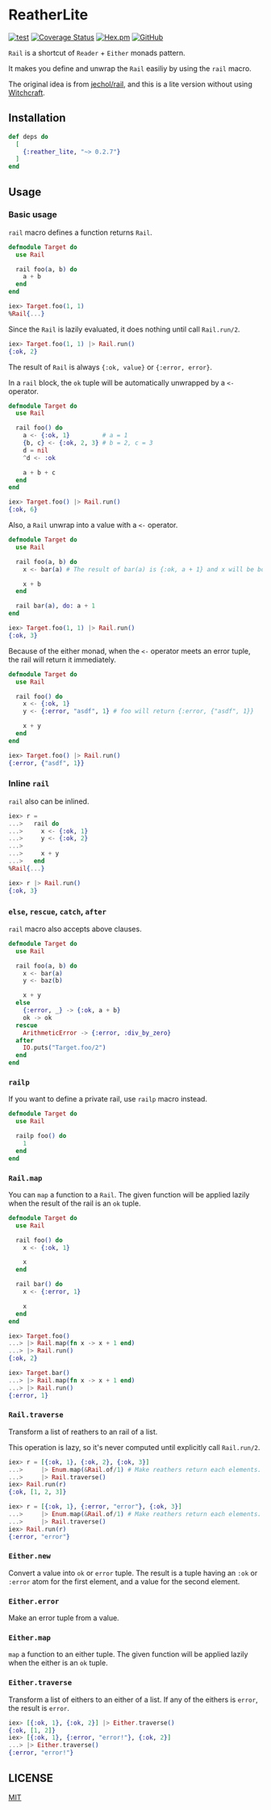 # ReatherLite

[![test](https://github.com/SeokminHong/reather_lite/actions/workflows/test.yml/badge.svg)](https://github.com/SeokminHong/reather_lite/actions/workflows/test.yml)
[![Coverage Status](https://coveralls.io/repos/github/SeokminHong/rail/badge.svg?branch=main)](https://coveralls.io/github/SeokminHong/rail?branch=main)
[![Hex.pm](https://img.shields.io/hexpm/v/reather_lite)](https://hex.pm/packages/reather_lite)
[![GitHub](https://img.shields.io/github/license/SeokminHong/rail)](https://github.com/SeokminHong/rail/blob/main/LICENSE)

`Rail` is a shortcut of `Reader` + `Either` monads pattern.

It makes you define and unwrap the `Rail` easiliy by using the `rail` macro.

The original idea is from [jechol/rail](https://github.com/jechol/rail), and this is a
lite version without using [Witchcraft](https://witchcrafters.github.io/).

## Installation

```elixir
def deps do
  [
    {:reather_lite, "~> 0.2.7"}
  ]
end
```

## Usage

### Basic usage

`rail` macro defines a function returns `Rail`.

```elixir
defmodule Target do
  use Rail

  rail foo(a, b) do
    a + b
  end
end

iex> Target.foo(1, 1)
%Rail{...}
```

Since the `Rail` is lazily evaluated, it does nothing until call `Rail.run/2`.

```elixir
iex> Target.foo(1, 1) |> Rail.run()
{:ok, 2}
```

The result of `Rail` is always `{:ok, value}` or `{:error, error}`.

In a `rail` block, the `ok` tuple will be automatically unwrapped by a `<-` operator.

```elixir
defmodule Target do
  use Rail

  rail foo() do
    a <- {:ok, 1}         # a = 1
    {b, c} <- {:ok, 2, 3} # b = 2, c = 3
    d = nil
    ^d <- :ok

    a + b + c
  end
end

iex> Target.foo() |> Rail.run()
{:ok, 6}
```

Also, a `Rail` unwrap into a value with a `<-` operator.

```elixir
defmodule Target do
  use Rail

  rail foo(a, b) do
    x <- bar(a) # The result of bar(a) is {:ok, a + 1} and x will be bound to a + 1.

    x + b
  end

  rail bar(a), do: a + 1
end

iex> Target.foo(1, 1) |> Rail.run()
{:ok, 3}
```

Because of the either monad, when the `<-` operator meets an error tuple,
the rail will return it immediately.

```elixir
defmodule Target do
  use Rail

  rail foo() do
    x <- {:ok, 1}
    y <- {:error, "asdf", 1} # foo will return {:error, {"asdf", 1}}

    x + y
  end
end

iex> Target.foo() |> Rail.run()
{:error, {"asdf", 1}}
```

### Inline `rail`

`rail` also can be inlined.

```elixir
iex> r =
...>   rail do
...>     x <- {:ok, 1}
...>     y <- {:ok, 2}
...>
...>     x + y
...>   end
%Rail{...}

iex> r |> Rail.run()
{:ok, 3}
```

### `else`, `rescue`, `catch`, `after`

`rail` macro also accepts above clauses.

```elixir
defmodule Target do
  use Rail

  rail foo(a, b) do
    x <- bar(a)
    y <- baz(b)

    x + y
  else
    {:error, _} -> {:ok, a + b}
    ok -> ok
  rescue
    ArithmeticError -> {:error, :div_by_zero}
  after
    IO.puts("Target.foo/2")
  end
end
```

### `railp`

If you want to define a private rail, use `railp` macro instead.

```elixir
defmodule Target do
  use Rail

  railp foo() do
    1
  end
end
```

### `Rail.map`

You can `map` a function to a `Rail`.
The given function will be applied lazily when the result of
the rail is an `ok` tuple.

```elixir
defmodule Target do
  use Rail

  rail foo() do
    x <- {:ok, 1}

    x
  end

  rail bar() do
    x <- {:error, 1}

    x
  end
end

iex> Target.foo()
...> |> Rail.map(fn x -> x + 1 end)
...> |> Rail.run()
{:ok, 2}

iex> Target.bar()
...> |> Rail.map(fn x -> x + 1 end)
...> |> Rail.run()
{:error, 1}
```

### `Rail.traverse`

Transform a list of reathers to an rail of a list.

This operation is lazy, so it's never computed until
explicitly call `Rail.run/2`.

```elixir
iex> r = [{:ok, 1}, {:ok, 2}, {:ok, 3}]
...>     |> Enum.map(&Rail.of/1) # Make reathers return each elements.
...>     |> Rail.traverse()
iex> Rail.run(r)
{:ok, [1, 2, 3]}

iex> r = [{:ok, 1}, {:error, "error"}, {:ok, 3}]
...>     |> Enum.map(&Rail.of/1) # Make reathers return each elements.
...>     |> Rail.traverse()
iex> Rail.run(r)
{:error, "error"}
```

### `Either.new`

Convert a value into `ok` or `error` tuple. The result is a tuple having
an `:ok` or `:error` atom for the first element, and a value for the second
element.

### `Either.error`

Make an error tuple from a value.

### `Either.map`

`map` a function to an either tuple.
The given function will be applied lazily
when the either is an `ok` tuple.

### `Either.traverse`

Transform a list of eithers to an either of a list.
If any of the eithers is `error`, the result is `error`.

```elixir
iex> [{:ok, 1}, {:ok, 2}] |> Either.traverse()
{:ok, [1, 2]}
iex> [{:ok, 1}, {:error, "error!"}, {:ok, 2}]
...> |> Either.traverse()
{:error, "error!"}
```

## LICENSE

[MIT](./LICENSE)
